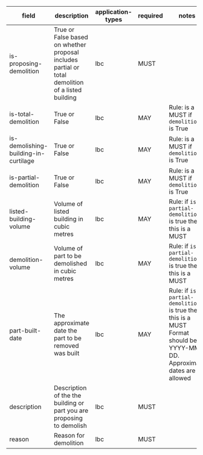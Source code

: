 | field | description | application-types | required | notes |
| --- | --- | --- | --- | --- |
| is-proposing-demolition | True or False based on whether proposal includes partial or total demolition of a listed building | lbc | MUST |  |
| is-total-demolition | True or False | lbc | MAY | Rule: is a MUST if `demolition` is True |
| is-demolishing-building-in-curtilage | True or False | lbc | MAY | Rule: is a MUST if `demolition` is True |
| is-partial-demolition | True or False | lbc | MAY | Rule: is a MUST if `demolition` is True |
| listed-building-volume | Volume of listed building in cubic metres | lbc | MAY | Rule: if `is-partial-demolition` is true then this is a MUST |
| demolition-volume | Volume of part to be demolished in cubic metres | lbc | MAY | Rule: if `is-partial-demolition` is true then this is a MUST |
| part-built-date | The approximate date the part to be removed was built | lbc | MAY | Rule: if `is-partial-demolition` is true then this is a MUST Format should be YYYY-MM-DD. Approximate dates are allowed |
| description | Description of the the building or part you are proposing to demolish | lbc | MUST | |
| reason | Reason for demolition | lbc | MUST | |
